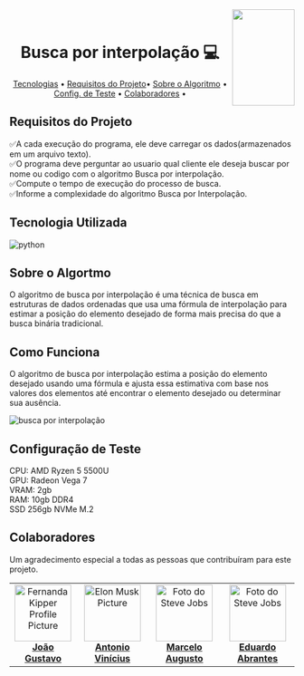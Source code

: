 <div>
<img align="right" width="110" height="170" src="https://assecom.ufersa.edu.br/wp-content/uploads/sites/24/2014/09/PNG-bras%C3%A3o-Ufersa.png">
<br>
<h1 align="center" style="font-weight: bold;">Busca por interpolação 💻</h1>
<p align="center">
    <a href="#tech">Tecnologias</a> •
    <a href="requirements">Requisitos do Projeto</a>•
    <a href="#about">Sobre o Algoritmo</a> •
    <a href="#config">Config. de Teste</a> •
    <a href="#colab">Colaboradores</a> •
</p>

<h2 id="requirements">Requisitos do Projeto</h2>
</div>

✅A cada execução do programa, ele deve carregar os dados(armazenados em um arquivo texto).</br>
✅O programa deve perguntar ao usuario qual cliente ele deseja buscar por nome ou codigo com o algoritmo Busca por interpolação.</br>
✅Compute o tempo de execução do processo de busca.</br>
✅Informe a complexidade do algoritmo Busca por Interpolação.</br>

<div>
  <h2 id="tech">Tecnologia Utilizada</h2> 
  <img align="center" alt="python" src="https://img.shields.io/badge/Python-14354C?style=for-the-badge&logo=python&logoColor=white" />

  <h2 id="about">Sobre o Algortmo</h2>

O algoritmo de busca por interpolação é uma técnica de busca em estruturas de dados ordenadas que usa uma fórmula de interpolação para estimar a posição do elemento desejado de forma mais precisa do que a busca binária tradicional.

## Como Funciona

O algoritmo de busca por interpolação estima a posição do elemento desejado usando uma fórmula e ajusta essa estimativa com base nos valores dos elementos até encontrar o elemento desejado ou determinar sua ausência.

![busca por interpolação](https://github.com/classroom-ufersa/buscaPorInterpolacaoClientes/assets/111452823/fdc14f93-df12-4190-b048-d2181bcc6465)

  <h2 id="config">Configuração de Teste</h2>
  CPU: AMD Ryzen 5 5500U</br>
  GPU: Radeon Vega 7</br>
  VRAM: 2gb</br>
  RAM: 10gb DDR4</br>
  SSD 256gb NVMe M.2</br>

  <h2 id="colab">Colaboradores</h2>
  Um agradecimento especial a todas as pessoas que contribuíram para este projeto.
  <table>
    <tr>
      <td align="center">
        <a href="#">
          <img src="https://avatars.githubusercontent.com/u/111452823?v=4" width="100px;" alt="Fernanda Kipper Profile Picture"/><br>
          <sub>
            <a href="https://github.com/gusjjpv"><b>João Gustavo</b></a>
          </sub>
        </a>
      </td>
      <td align="center">
        <a href="#">
          <img src="https://avatars.githubusercontent.com/u/146228058?v=4" width="100px;" alt="Elon Musk Picture"/><br>
          <sub>
            <a href="https://github.com/ViniciusOliver13"><b>Antonio Vinícius</b></a>
          </sub>
        </a>
      </td>
      <td align="center">
        <a href="#">
          <img src="https://avatars.githubusercontent.com/u/140117398?v=4" width="100px;" alt="Foto do Steve Jobs"/><br>
          <sub>
            <a href="https://github.com/marceloDev0"><b>Marcelo Augusto</b></a>
          </sub>
        </a>
      </td>
      <td align="center">
        <a href="#">
          <img src="https://avatars.githubusercontent.com/u/88439767?v=4" width="100px;" alt="Foto do Steve Jobs"/><br>
            <sub>
              <a href="https://github.com/DuardoEdu2"><b>Eduardo Abrantes</b></a>
            </sub>
        </a>
      </td>
    </tr>
  </table>
</div>
